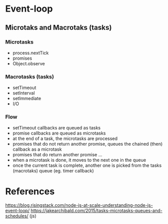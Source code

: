 # Event-loop

## Microtaks and Macrotaks (tasks)

### Microtasks
- process.nextTick
- promises
- Object.observe

### Macrotasks (tasks)
- setTimeout
- setInterval
- setImmediate
- I/O

### Flow
- setTimeout callbacks are queued as tasks
- promise callbacks are queued as microtasks
- at the end of a task, the microtasks are processed
- promises that do not return another promise, queues the chained (then) callback as a microtask
- promises that do return another promise ...
- when a microtask is done, it moves to the next one in the queue
- once the current task is complete, another one is picked from the tasks (macrotaks) queue (eg. timer callback)


# References
https://blog.risingstack.com/node-js-at-scale-understanding-node-js-event-loop/
https://jakearchibald.com/2015/tasks-microtasks-queues-and-schedules/ (js)


